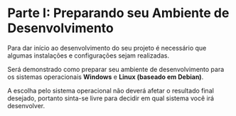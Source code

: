 # Parte I: Preparando seu Ambiente de Desenvolvimento

Para dar início ao desenvolvimento do seu projeto é necessário que algumas instalações e configurações sejam realizadas.

Será demonstrado como preparar seu ambiente de desenvolvimento para os sistemas operacionais **Windows** e **Linux \(baseado em Debian\)**.

A escolha pelo sistema operacional não deverá afetar o resultado final desejado, portanto sinta-se livre para decidir em qual sistema você irá desenvolver.

